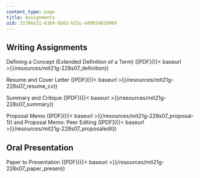 ```yaml
---
content_type: page
title: Assignments
uid: 31786a31-63b9-8b83-b25c-e09924620969
---
```


Writing Assignments
-------------------

Defining a Concept (Extended Definition of a Term) ([PDF]({{< baseurl >}}/resources/mit21g-228s07_definition))

Resume and Cover Letter ([PDF]({{< baseurl >}}/resources/mit21g-228s07_resume_cv))

Summary and Critique ([PDF]({{< baseurl >}}/resources/mit21g-228s07_summary))

Proposal Memo ([PDF]({{< baseurl >}}/resources/mit21g-228s07_proposal-1)) and Proposal Memo: Peer Editing ([PDF]({{< baseurl >}}/resources/mit21g-228s07_proposaledit))

Oral Presentation
-----------------

Paper to Presentation ([PDF]({{< baseurl >}}/resources/mit21g-228s07_paper_presen))